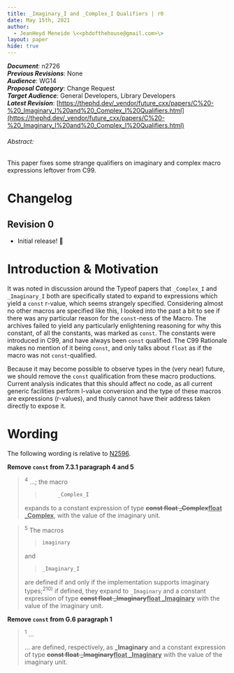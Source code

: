 ```yaml
---
title: _Imaginary_I and _Complex_I Qualifiers | r0
date: May 15th, 2021
author:
  - JeanHeyd Meneide \<<phdofthehouse@gmail.com>\>
layout: paper
hide: true
---
```


_**Document**_: n2726  
_**Previous Revisions**_: None  
_**Audience**_: WG14  
_**Proposal Category**_: Change Request  
_**Target Audience**_: General Developers, Library Developers  
_**Latest Revision**_: [https://thephd.dev/_vendor/future_cxx/papers/C%20-%20_Imaginary_I%20and%20_Complex_I%20Qualifiers.html](https://thephd.dev/_vendor/future_cxx/papers/C%20-%20_Imaginary_I%20and%20_Complex_I%20Qualifiers.html)

<div class="text-center">
<h6>Abstract:</h6>
<p>
This paper fixes some strange qualifiers on imaginary and complex macro expressions leftover from C99.
</p>
</div>

<div class="pagebreak"></div>




# Changelog



## Revision 0

- Initial release! 🎉




# Introduction & Motivation

It was noted in discussion around the Typeof papers that `_Complex_I` and `_Imaginary_I` both are specifically stated to expand to expressions which yield a `const` r-value, which seems strangely specified. Considering almost no other macros are specified like this, I looked into the past a bit to see if there was any particular reason for the `const`-ness of the Macro. The archives failed to yield any particularly enlightening reasoning for why this constant, of all the constants, was marked as `const`. The constants were introduced in C99, and have always been `const` qualified. The C99 Rationale makes no mention of it being `const`, and only talks about `float` as if the macro was not `const`-qualified.

Because it may become possible to observe types in the (very near) future, we should remove the `const` qualification from these macro productions. Current analysis indicates that this should affect no code, as all current generic facilities perform l-value conversion and the type of these macros are expressions (r-values), and thusly cannot have their address taken directly to expose it.




# Wording

The following wording is relative to [N2596](https://www.open-std.org/jtc1/sc22/wg14/www/docs/n2596.pdf).

**Remove `const` from 7.3.1 paragraph 4 and 5**

<blockquote>
<p><sup>4</sup> ...; the macro

> ```cpp
>      _Complex_I
> ```

expands to a constant expression of type <del><b>const float _Complex</b></del><ins><b>float _Complex</b></ins>, with the value of the imaginary unit.
</blockquote>

<blockquote>
<p><sup>5</sup> The macros

> ```cpp
> imaginary
> ```

and

> ```cpp
> _Imaginary_I
> ```

are defined if and only if the implementation supports imaginary types;<sup>210)</sup> if defined, they expand to `_Imaginary` and a constant expression of type <del><b>const float _Imaginary</b></del><ins><b>float _Imaginary</b></ins> with the value of the imaginary unit.
</blockquote>


**Remove `const` from G.6 paragraph 1**

<blockquote>
<p><sup>1</sup> ... <br/>

... are defined, respectively, as <b>_Imaginary</b> and a constant expression of type <del><b>const float _Imaginary</b></del><ins><b>float _Imaginary</b></ins> with the value of the imaginary unit.</p>
</blockquote>
